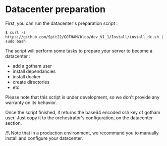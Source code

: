 # Datacenter preparation

First, you can run the datacenter's preparation script :

```
$ curl -s https://github.com/Spit22/GOTHAM/blob/dev_V1_1/Install/install_dc.sh | sudo bash
```

The script will perform some tasks to prepare your server to become a datacenter :
  - add a gotham user
  - install dependancies
  - install docker
  - create directories
  - etc.

Please note that this script is under development, so we don't provide any warranty on its behavior.

Once the script finished, it returns the base64 encoded ssh key of gotham user. Just copy it to the orchestrator's configuration, on the datacenter section.

/!\ Note that in a production environment, we recommand you to manually install and configure your datacenter.
